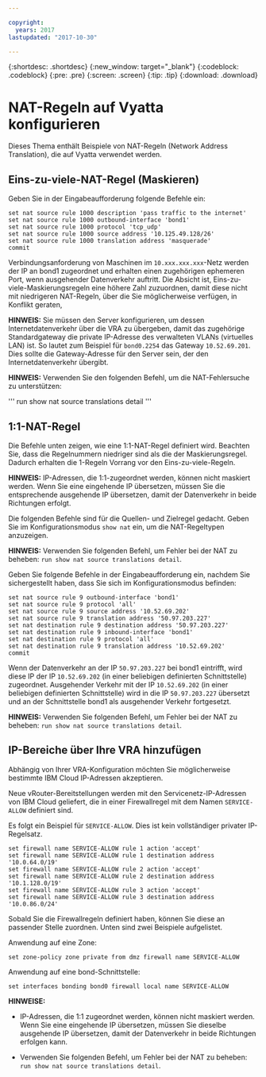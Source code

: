 ```yaml
---

copyright:
  years: 2017
lastupdated: "2017-10-30"

---
```


{:shortdesc: .shortdesc}
{:new_window: target="_blank"}
{:codeblock: .codeblock}
{:pre: .pre}
{:screen: .screen}
{:tip: .tip}
{:download: .download}

# NAT-Regeln auf Vyatta konfigurieren
Dieses Thema enthält Beispiele von NAT-Regeln (Network Address Translation), die auf Vyatta verwendet werden.

## Eins-zu-viele-NAT-Regel (Maskieren)

Geben Sie in der Eingabeaufforderung folgende Befehle ein:

~~~
set nat source rule 1000 description 'pass traffic to the internet'
set nat source rule 1000 outbound-interface 'bond1'
set nat source rule 1000 protocol 'tcp_udp'
set nat source rule 1000 source address '10.125.49.128/26'
set nat source rule 1000 translation address 'masquerade'
commit
~~~

Verbindungsanforderung von Maschinen im `10.xxx.xxx.xxx`-Netz werden der IP an bond1 zugeordnet und erhalten einen zugehörigen ephemeren Port, wenn ausgehender Datenverkehr auftritt. Die Absicht ist, Eins-zu-viele-Maskierungsregeln eine höhere Zahl zuzuordnen, damit diese nicht mit niedrigeren NAT-Regeln, über die Sie möglicherweise verfügen, in Konflikt geraten,

**HINWEIS:** Sie müssen den Server konfigurieren, um dessen Internetdatenverkehr über die VRA zu übergeben, damit das zugehörige Standardgateway die private IP-Adresse  des verwalteten VLANs (virtuelles LAN) ist. So lautet zum Beispiel für `bond0.2254` das Gateway `10.52.69.201`. Dies sollte die Gateway-Adresse für den Server sein, der den Internetdatenverkehr übergibt.

**HINWEIS:** Verwenden Sie den folgenden Befehl, um die NAT-Fehlersuche zu unterstützen: 

'''
run show nat source translations detail 
'''

## 1:1-NAT-Regel

Die Befehle unten zeigen, wie eine 1:1-NAT-Regel definiert wird. Beachten Sie, dass die Regelnummern niedriger sind als die der Maskierungsregel. Dadurch erhalten die 1-Regeln Vorrang vor den Eins-zu-viele-Regeln.

**HINWEIS:** IP-Adressen, die 1:1-zugeordnet werden, können nicht maskiert werden. Wenn Sie eine eingehende IP übersetzen, müssen Sie die entsprechende ausgehende IP übersetzen, damit der Datenverkehr in beide Richtungen erfolgt.

Die folgenden Befehle sind für die Quellen- und Zielregel gedacht. Geben Sie im Konfigurationsmodus `show nat` ein, um die NAT-Regeltypen anzuzeigen.

**HINWEIS:** Verwenden Sie folgenden Befehl, um Fehler bei der NAT zu beheben: `run show nat source translations detail`. 

Geben Sie folgende Befehle in der Eingabeaufforderung ein, nachdem Sie sichergestellt haben, dass Sie sich im Konfigurationsmodus befinden:

~~~
set nat source rule 9 outbound-interface 'bond1'
set nat source rule 9 protocol 'all'
set nat source rule 9 source address '10.52.69.202'
set nat source rule 9 translation address '50.97.203.227'
set nat destination rule 9 destination address '50.97.203.227'
set nat destination rule 9 inbound-interface 'bond1'
set nat destination rule 9 protocol 'all'
set nat destination rule 9 translation address '10.52.69.202'
commit
~~~

Wenn der Datenverkehr an der IP `50.97.203.227` bei bond1 eintrifft, wird diese IP der IP `10.52.69.202` (in einer beliebigen definierten Schnittstelle) zugeordnet. Ausgehender Verkehr mit der IP `10.52.69.202` (in einer beliebigen definierten Schnittstelle) wird in die IP `50.97.203.227` übersetzt und an der Schnittstelle bond1 als ausgehender Verkehr fortgesetzt.

**HINWEIS:** Verwenden Sie folgenden Befehl, um Fehler bei der NAT zu beheben: `run show nat source translations detail`.

## IP-Bereiche über Ihre VRA hinzufügen

Abhängig von Ihrer VRA-Konfiguration möchten Sie möglicherweise bestimmte IBM Cloud IP-Adressen akzeptieren. 

Neue vRouter-Bereitstellungen werden mit den Servicenetz-IP-Adressen von IBM Cloud geliefert, die in einer Firewallregel mit dem Namen `SERVICE-ALLOW` definiert sind.

Es folgt ein Beispiel für `SERVICE-ALLOW`. Dies ist kein vollständiger privater IP-Regelsatz.

~~~
set firewall name SERVICE-ALLOW rule 1 action 'accept'
set firewall name SERVICE-ALLOW rule 1 destination address '10.0.64.0/19'
set firewall name SERVICE-ALLOW rule 2 action 'accept'
set firewall name SERVICE-ALLOW rule 2 destination address '10.1.128.0/19'
set firewall name SERVICE-ALLOW rule 3 action 'accept'
set firewall name SERVICE-ALLOW rule 3 destination address '10.0.86.0/24'
~~~

Sobald Sie die Firewallregeln definiert haben, können Sie diese an passender Stelle zuordnen. Unten sind zwei Beispiele aufgelistet. 

Anwendung auf eine Zone:

`set zone-policy zone private from dmz firewall name SERVICE-ALLOW`

Anwendung auf eine bond-Schnittstelle:

`set interfaces bonding bond0 firewall local name SERVICE-ALLOW`

**HINWEISE:**

* IP-Adressen, die 1:1 zugeordnet werden, können nicht maskiert werden. Wenn Sie eine eingehende IP übersetzen, müssen Sie dieselbe ausgehende IP übersetzen, damit der Datenverkehr in beide Richtungen erfolgen kann.

* Verwenden Sie folgenden Befehl, um Fehler bei der NAT zu beheben: `run show nat source translations detail`. 

